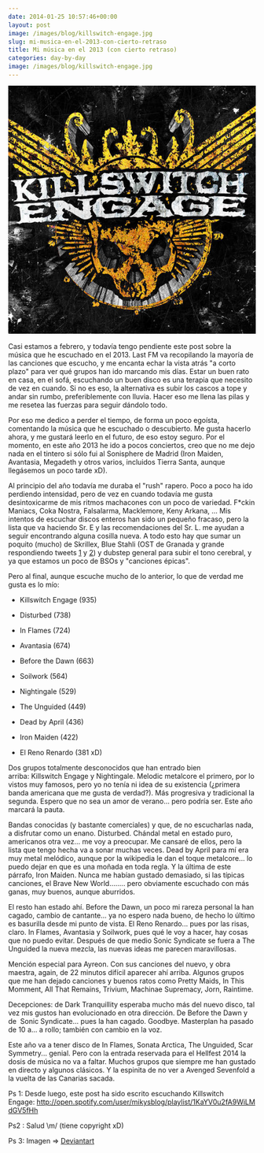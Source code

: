 ```yaml
---
date: 2014-01-25 10:57:46+00:00
layout: post
image: /images/blog/killswitch-engage.jpg
slug: mi-musica-en-el-2013-con-cierto-retraso
title: Mi música en el 2013 (con cierto retraso)
categories: day-by-day
image: /images/blog/killswitch-engage.jpg
---
```


[![killswitch engage](/images/blog/killswitch-engage.jpg)](/images/blog/killswitch-engage.jpg)

Casi estamos a febrero, y todavía tengo pendiente este post sobre la música que he escuchado en el 2013. Last FM va recopilando la mayoría de las canciones que escucho, y me encanta echar la vista atrás "a corto plazo" para ver qué grupos han ido marcando mis días. Estar un buen rato en casa, en el sofá, escuchando un buen disco es una terapia que necesito de vez en cuando. Si no es eso, la alternativa es subir los cascos a tope y andar sin rumbo, preferiblemente con lluvia. Hacer eso me llena las pilas y me resetea las fuerzas para seguir dándolo todo.

Por eso me dedico a perder el tiempo, de forma un poco egoísta, comentando la música que he escuchado o descubierto. Me gusta hacerlo ahora, y me gustará leerlo en el futuro, de eso estoy seguro. Por el momento, en este año 2013 he ido a pocos conciertos, creo que no me dejo nada en el tintero si sólo fui al Sonisphere de Madrid (Iron Maiden, Avantasia, Megadeth y otros varios, incluidos Tierra Santa, aunque llegásemos un poco tarde xD).

Al principio del año todavía me duraba el "rush" rapero. Poco a poco ha ido perdiendo intensidad, pero de vez en cuando todavía me gusta desintoxicarme de mis ritmos machacones con un poco de variedad. F*ckin Maniacs, Coka Nostra, Falsalarma, Macklemore, Keny Arkana, ... Mis intentos de escuchar discos enteros han sido un pequeño fracaso, pero la lista que va haciendo Sr. E y las recomendaciones del Sr. L. me ayudan a seguir encontrando alguna cosilla nueva. A todo esto hay que sumar un poquito (mucho) de Skrillex, Blue Stahli (OST de Granada y grande respondiendo tweets [1](https://twitter.com/bluestahli/status/321757012734140416) y [2](https://twitter.com/bluestahli/status/337329727490637824)) y dubstep general para subir el tono cerebral, y ya que estamos un poco de BSOs y "canciones épicas".

Pero al final, aunque escuche mucho de lo anterior, lo que de verdad me gusta es lo mío:



	
  * Killswitch Engage (935)

	
  * Disturbed (738)

	
  * In Flames (724)

	
  * Avantasia (674)

	
  * Before the Dawn (663)

	
  * Soilwork (564)

	
  * Nightingale (529)

	
  * The Unguided (449)

	
  * Dead by April (436)

	
  * Iron Maiden (422)

	
  * El Reno Renardo (381 xD)


Dos grupos totalmente desconocidos que han entrado bien arriba: Killswitch Engage y Nightingale. Melodic metalcore el primero, por lo vistos muy famosos, pero yo no tenía ni idea de su existencia (¿primera banda americana que me gusta de verdad?). Más progresiva y tradicional la segunda. Espero que no sea un amor de verano... pero podría ser. Este año marcará la pauta.

Bandas conocidas (y bastante comerciales) y que, de no escucharlas nada, a disfrutar como un enano. Disturbed. Chándal metal en estado puro, americanos otra vez... me voy a preocupar. Me cansaré de ellos, pero la lista que tengo hecha va a sonar muchas veces. Dead by April para mí era muy metal melódico, aunque por la wikipedia le dan el toque metalcore... lo puedo dejar en que es una moñada en toda regla. Y la última de este párrafo, Iron Maiden. Nunca me habían gustado demasiado, si las típicas canciones, el Brave New World........ pero obviamente escuchado con más ganas, muy buenos, aunque aburridos.

El resto han estado ahí. Before the Dawn, un poco mi rareza personal la han cagado, cambio de cantante... ya no espero nada bueno, de hecho lo último es basurilla desde mi punto de vista. El Reno Renardo... pues por las risas, claro. In Flames, Avantasia y Soilwork, pues qué le voy a hacer, hay cosas que no puedo evitar. Después de que medio Sonic Syndicate se fuera a The Unguided la nueva mezcla, las nuevas ideas me parecen maravillosas.

Mención especial para Ayreon. Con sus canciones del nuevo, y obra maestra, again, de 22 minutos difícil aparecer ahí arriba. Algunos grupos que me han dejado canciones y buenos ratos como Pretty Maids, In This Momment, All That Remains, Trivium, Machinae Supremacy, Jorn, Raintime.

Decepciones: de Dark Tranquillity esperaba mucho más del nuevo disco, tal vez mis gustos han evolucionado en otra dirección. De Before the Dawn y de  Sonic Syndicate... pues la han cagado. Goodbye. Masterplan ha pasado de 10 a... a rollo; también con cambio en la voz.

Este año va a tener disco de In Flames, Sonata Arctica, The Unguided, Scar Symmetry... genial. Pero con la entrada reservada para el Hellfest 2014 la dosis de música no va a faltar. Muchos grupos que siempre me han gustado en directo y algunos clásicos. Y la espinita de no ver a Avenged Sevenfold a la vuelta de las Canarias sacada.

Ps 1: Desde luego, este post ha sido escrito escuchando Killswitch Engage: http://open.spotify.com/user/mikysblog/playlist/1KaYV0u2fA9WiLMdGV5fHh

Ps2 : Salud \m/ (tiene copyright xD)

Ps 3: Imagen => [Deviantart](http://notforglory.deviantart.com/art/Killswitch-Engage-Wallpaper-362250971)
